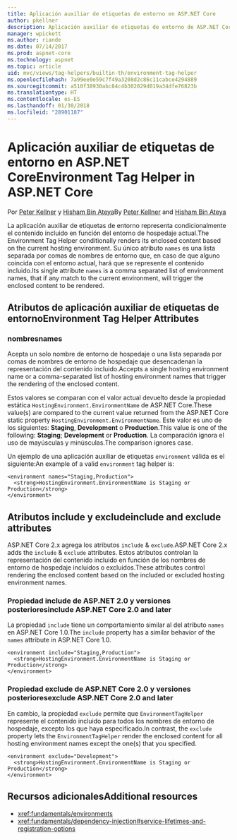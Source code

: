 ```yaml
---
title: Aplicación auxiliar de etiquetas de entorno en ASP.NET Core
author: pkellner
description: Aplicación auxiliar de etiquetas de entorno de ASP.NET Core definida con todas las propiedades
manager: wpickett
ms.author: riande
ms.date: 07/14/2017
ms.prod: aspnet-core
ms.technology: aspnet
ms.topic: article
uid: mvc/views/tag-helpers/builtin-th/environment-tag-helper
ms.openlocfilehash: 7a99ee0e59c7f49a3208d2c86c11cabce4294889
ms.sourcegitcommit: a510f38930abc84c4b302029d019a34dfe76823b
ms.translationtype: HT
ms.contentlocale: es-ES
ms.lasthandoff: 01/30/2018
ms.locfileid: "28901187"
---
```

# <a name="environment-tag-helper-in-aspnet-core"></a><span data-ttu-id="35b4a-103">Aplicación auxiliar de etiquetas de entorno en ASP.NET Core</span><span class="sxs-lookup"><span data-stu-id="35b4a-103">Environment Tag Helper in ASP.NET Core</span></span>

<span data-ttu-id="35b4a-104">Por [Peter Kellner](http://peterkellner.net) y [Hisham Bin Ateya](https://twitter.com/hishambinateya)</span><span class="sxs-lookup"><span data-stu-id="35b4a-104">By [Peter Kellner](http://peterkellner.net) and [Hisham Bin Ateya](https://twitter.com/hishambinateya)</span></span>

<span data-ttu-id="35b4a-105">La aplicación auxiliar de etiquetas de entorno representa condicionalmente el contenido incluido en función del entorno de hospedaje actual.</span><span class="sxs-lookup"><span data-stu-id="35b4a-105">The Environment Tag Helper conditionally renders its enclosed content based on the current hosting environment.</span></span> <span data-ttu-id="35b4a-106">Su único atributo `names` es una lista separada por comas de nombres de entorno que, en caso de que alguno coincida con el entorno actual, hará que se represente el contenido incluido.</span><span class="sxs-lookup"><span data-stu-id="35b4a-106">Its single attribute `names` is a comma separated list of environment names, that if any match to the current environment, will trigger the enclosed content to be rendered.</span></span>

## <a name="environment-tag-helper-attributes"></a><span data-ttu-id="35b4a-107">Atributos de aplicación auxiliar de etiquetas de entorno</span><span class="sxs-lookup"><span data-stu-id="35b4a-107">Environment Tag Helper Attributes</span></span>

### <a name="names"></a><span data-ttu-id="35b4a-108">nombres</span><span class="sxs-lookup"><span data-stu-id="35b4a-108">names</span></span>

<span data-ttu-id="35b4a-109">Acepta un solo nombre de entorno de hospedaje o una lista separada por comas de nombres de entorno de hospedaje que desencadenan la representación del contenido incluido.</span><span class="sxs-lookup"><span data-stu-id="35b4a-109">Accepts a single hosting environment name or a comma-separated list of hosting environment names that trigger the rendering of the enclosed content.</span></span>

<span data-ttu-id="35b4a-110">Estos valores se comparan con el valor actual devuelto desde la propiedad estática `HostingEnvironment.EnvironmentName` de ASP.NET Core.</span><span class="sxs-lookup"><span data-stu-id="35b4a-110">These value(s) are compared to the current value returned from the ASP.NET Core static property `HostingEnvironment.EnvironmentName`.</span></span>  <span data-ttu-id="35b4a-111">Este valor es uno de los siguientes: **Staging**, **Development** o **Production**.</span><span class="sxs-lookup"><span data-stu-id="35b4a-111">This value is one of the following: **Staging**; **Development** or **Production**.</span></span> <span data-ttu-id="35b4a-112">La comparación ignora el uso de mayúsculas y minúsculas.</span><span class="sxs-lookup"><span data-stu-id="35b4a-112">The comparison ignores case.</span></span>

<span data-ttu-id="35b4a-113">Un ejemplo de una aplicación auxiliar de etiquetas `environment` válida es el siguiente:</span><span class="sxs-lookup"><span data-stu-id="35b4a-113">An example of a valid `environment` tag helper is:</span></span>

```cshtml
<environment names="Staging,Production">
  <strong>HostingEnvironment.EnvironmentName is Staging or Production</strong>
</environment>
```

## <a name="include-and-exclude-attributes"></a><span data-ttu-id="35b4a-114">Atributos include y exclude</span><span class="sxs-lookup"><span data-stu-id="35b4a-114">include and exclude attributes</span></span>

<span data-ttu-id="35b4a-115">ASP.NET Core 2.x agrega los atributos `include` & `exclude`.</span><span class="sxs-lookup"><span data-stu-id="35b4a-115">ASP.NET Core 2.x adds the `include` & `exclude` attributes.</span></span> <span data-ttu-id="35b4a-116">Estos atributos controlan la representación del contenido incluido en función de los nombres de entorno de hospedaje incluidos o excluidos.</span><span class="sxs-lookup"><span data-stu-id="35b4a-116">These attributes control rendering the enclosed content based on the included or excluded hosting environment names.</span></span>

### <a name="include-aspnet-core-20-and-later"></a><span data-ttu-id="35b4a-117">Propiedad include de ASP.NET 2.0 y versiones posteriores</span><span class="sxs-lookup"><span data-stu-id="35b4a-117">include ASP.NET Core 2.0 and later</span></span>

<span data-ttu-id="35b4a-118">La propiedad `include` tiene un comportamiento similar al del atributo `names` en ASP.NET Core 1.0.</span><span class="sxs-lookup"><span data-stu-id="35b4a-118">The `include` property has a similar behavior of the `names` attribute in ASP.NET Core 1.0.</span></span>

```cshtml
<environment include="Staging,Production">
  <strong>HostingEnvironment.EnvironmentName is Staging or Production</strong>
</environment>
```

### <a name="exclude-aspnet-core-20-and-later"></a><span data-ttu-id="35b4a-119">Propiedad exclude de ASP.NET Core 2.0 y versiones posteriores</span><span class="sxs-lookup"><span data-stu-id="35b4a-119">exclude ASP.NET Core 2.0 and later</span></span>

<span data-ttu-id="35b4a-120">En cambio, la propiedad `exclude` permite que `EnvironmentTagHelper` represente el contenido incluido para todos los nombres de entorno de hospedaje, excepto los que haya especificado.</span><span class="sxs-lookup"><span data-stu-id="35b4a-120">In contrast, the `exclude` property lets the `EnvironmentTagHelper` render the enclosed content for all hosting environment names except the one(s) that you specified.</span></span>

```cshtml
<environment exclude="Development">
  <strong>HostingEnvironment.EnvironmentName is Staging or Production</strong>
</environment>
```

## <a name="additional-resources"></a><span data-ttu-id="35b4a-121">Recursos adicionales</span><span class="sxs-lookup"><span data-stu-id="35b4a-121">Additional resources</span></span>

* <xref:fundamentals/environments>
* <xref:fundamentals/dependency-injection#service-lifetimes-and-registration-options>
